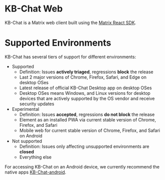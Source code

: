 KB-Chat Web
=======

KB-Chat is a Matrix web client built using the [Matrix
React SDK](https://github.com/matrix-org/matrix-react-sdk).

Supported Environments
======================

KB-Chat has several tiers of support for different environments:

* Supported
  * Definition: Issues **actively triaged**, regressions **block** the release
  * Last 2 major versions of Chrome, Firefox, Safari, and Edge on desktop OSes
  * Latest release of official KB-Chat Desktop app on desktop OSes
  * Desktop OSes means Windows, and Linux versions for desktop devices
    that are actively supported by the OS vendor and receive security updates
* Experimental
  * Definition: Issues **accepted**, regressions **do not block** the release
  * Element as an installed PWA via current stable version of Chrome, Firefox, and Safari
  * Mobile web for current stable version of Chrome, Firefox, and Safari on Android
* Not supported
  * Definition: Issues only affecting unsupported environments are **closed**
  * Everything else

For accessing KB-Chat on an Android device, we currently recommend the
native apps [KB-Chat-android](https://github.com/scheissegalo/kb-chat-android).

